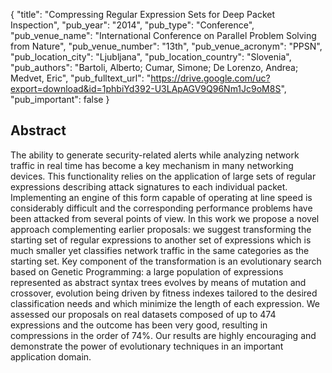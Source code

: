 {
  "title": "Compressing Regular Expression Sets for Deep Packet Inspection",
  "pub_year": "2014",
  "pub_type": "Conference",
  "pub_venue_name": "International Conference on Parallel Problem Solving from Nature",
  "pub_venue_number": "13th",
  "pub_venue_acronym": "PPSN",
  "pub_location_city": "Ljubljana",
  "pub_location_country": "Slovenia",
  "pub_authors": "Bartoli, Alberto; Cumar, Simone; De Lorenzo, Andrea; Medvet, Eric",
  "pub_fulltext_url": "https://drive.google.com/uc?export=download&id=1phbiYd392-U3LApAGV9Q96Nm1Jc9oM8S",
  "pub_important": false
}

## Abstract
The ability to generate security-related alerts while analyzing network traffic in real time has become a key mechanism in many networking devices. This functionality relies on the application of large sets of regular expressions describing attack signatures to each individual packet. Implementing an engine of this form capable of operating at line speed is considerably difficult and the corresponding performance problems have been attacked from several points of view. In this work we propose a novel approach complementing earlier proposals: we suggest transforming the starting set of regular expressions to another set of expressions which is much smaller yet classifies network traffic in the same categories as the starting set. Key component of the transformation is an evolutionary search based on Genetic Programming: a large population of expressions represented as abstract syntax trees evolves by means of mutation and crossover, evolution being driven by fitness indexes tailored to the desired classification needs and which minimize the length of each expression. We assessed our proposals on real datasets composed of up to 474 expressions and the outcome has been very good, resulting in compressions in the order of 74%. Our results are highly encouraging and demonstrate the power of evolutionary techniques in an important application domain.
